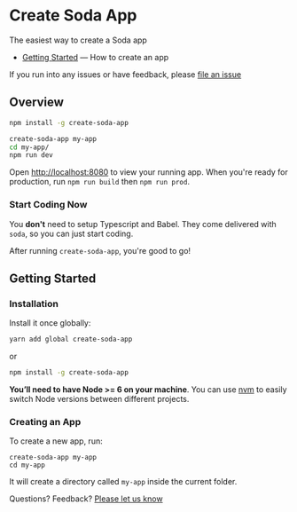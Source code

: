 # Create Soda App

The easiest way to create a Soda app


- [Getting Started](#getting-started) — How to create an app

If you run into any issues or have feedback, please [file an issue](https://github.com/segmentio/create-next-app/issues/new)

## Overview

```sh
npm install -g create-soda-app

create-soda-app my-app
cd my-app/
npm run dev
```

Open [http://localhost:8080](http://localhost:8080) to view your running app.
When you're ready for production, run `npm run build` then `npm run prod`.

### Start Coding Now

You **don't** need to setup Typescript and Babel.
They come delivered with `soda`, so you can just start coding.

After running `create-soda-app`, you're good to go!

## Getting Started

### Installation

Install it once globally:

```sh
yarn add global create-soda-app
```

or

```sh
npm install -g create-soda-app
```

**You’ll need to have Node >= 6 on your machine**. You can use [nvm](https://github.com/creationix/nvm#usage) to easily switch Node versions between different projects.

### Creating an App

To create a new app, run:

```
create-soda-app my-app
cd my-app
```

It will create a directory called `my-app` inside the current folder.

Questions? Feedback? [Please let us know](https://github.com/solid-soda/create-soda-app/issues/new)
